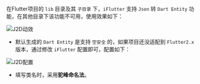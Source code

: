 在Flutter项目的 `lib` 目录及其 `子目录` 下，`iFlutter` 支持 `Json` 转 `Dart Entity` 功能，在其他目录下该功能不可用，使用效果如下：

![J2D动效](https://cdn.jsdelivr.net/gh/YangLang116/iFlutter-Document/configs/gen_entity.gif)

- 默认生成的 `Dart Entity` 是支持 `空安全` 的，如果项目还没适配到 `Flutter2.x` 版本，通过修改 `iFlutter` 配置即可，配置如下：

![J2D配置](https://cdn.jsdelivr.net/gh/YangLang116/iFlutter-Document/configs/config_flutter_2.png)

- 填写类名时，采用**驼峰命名法**。

